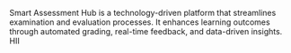 Smart Assessment Hub is a technology-driven platform that streamlines examination and evaluation processes. It enhances learning outcomes through automated grading, real-time feedback, and data-driven insights.
HII
